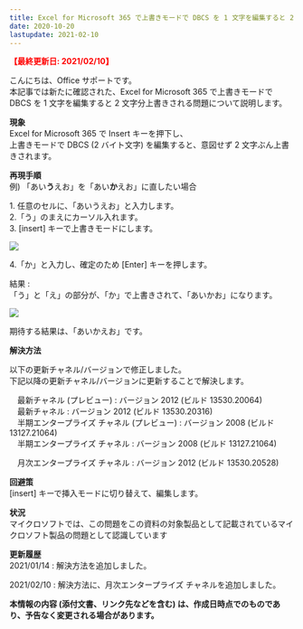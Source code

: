 ```yaml
---
title: Excel for Microsoft 365 で上書きモードで DBCS を 1 文字を編集すると 2 文字分上書きされる
date: 2020-10-20
lastupdate: 2021-02-10
---
```


<span style="color:#ff0000">**【最終更新日: 2021/02/10】**</span>

こんにちは、Office サポートです。  
本記事では新たに確認された、Excel for Microsoft 365 で上書きモードで DBCS を 1 文字を編集すると 2 文字分上書きされる問題について説明します。  
  

  
**現象**  
Excel for Microsoft 365 で Insert キーを押下し、  
上書きモードで DBCS (2 バイト文字) を編集すると、意図せず 2 文字ぶん上書きされます。  
  
  

**再現手順**  
例) 「あい**う**えお」を「あい**か**えお」に直したい場合

1\. 任意のセルに、「あいうえお」と入力します。  
2.「う」のまえにカーソル入れます。  
3\. \[insert\] キーで上書きモードにします。

![](image1.png)

4.「か」と入力し、確定のため \[Enter\] キーを押します。

  

結果 :  
「う」と「え」の部分が、「か」で上書きされて、「あいかお」になります。  

![](image2.png)

期待する結果は、「あいかえお」です。  
  
  

  
  
**解決方法**  

以下の更新チャネル/バージョンで修正しました。  
下記以降の更新チャネル/バージョンに更新することで解決します。

　最新チャネル (プレビュー) : バージョン 2012 (ビルド 13530.20064)  
　最新チャネル : バージョン 2012 (ビルド 13530.20316)  
　半期エンタープライズ チャネル (プレビュー) : バージョン 2008 (ビルド 13127.21064)  
　半期エンタープライズ チャネル : バージョン 2008 (ビルド 13127.21064)

　月次エンタープライズ チャネル : バージョン 2012 (ビルド 13530.20528)

  
  
  

**回避策**  
\[insert\] キーで挿入モードに切り替えて、編集します。  
  
  

**状況**  
マイクロソフトでは、この問題をこの資料の対象製品として記載されているマイクロソフト製品の問題として認識しています  
  
  

**更新履歴**  
2021/01/14 : 解決方法を追加しました。

2021/02/10 : 解決方法に、月次エンタープライズ チャネルを追加しました。  

  
  

**本情報の内容 (添付文書、リンク先などを含む) は、作成日時点でのものであり、予告なく変更される場合があります。**